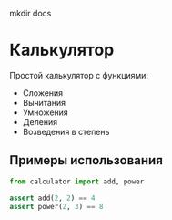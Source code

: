 mkdir docs

# Калькулятор

Простой калькулятор с функциями:

- Сложения
- Вычитания
- Умножения
- Деления
- Возведения в степень

## Примеры использования

```python
from calculator import add, power

assert add(2, 2) == 4
assert power(2, 3) == 8
